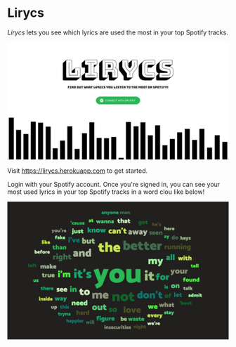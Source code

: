# Lirycs

*Lirycs* lets you see which lyrics are used the most in your top Spotify tracks.

![Lirycs home page](/client/src/imgs/Lirycs-page.png)

Visit https://lirycs.herokuapp.com to get started.

Login with your Spotify account. Once you're signed in, you can see your most used lyrics in your top Spotify tracks in a word clou like below!

![Lyric word cloud](/client/src/imgs/word-cloud.png)
